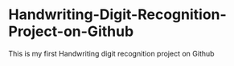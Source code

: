 # Handwriting-Digit-Recognition-Project-on-Github
This is my first Handwriting digit recognition project on Github
